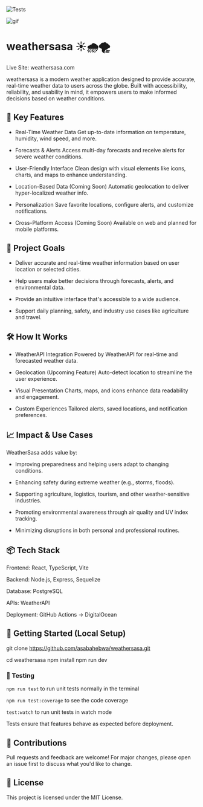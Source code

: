 ![Tests](https://github.com/asabahebwa/weathersasa/actions/workflows/main.yml/badge.svg)

![gif](https://github.com/asabahebwa/weathersasa/blob/master/src/assets/ws.gif)

# weathersasa ☀️🌧️🌪️

Live Site: weathersasa.com

weathersasa is a modern weather application designed to provide accurate, real-time weather data to users across the globe. Built with accessibility, reliability, and usability in mind, it empowers users to make informed decisions based on weather conditions.

## 🌟 Key Features

- Real-Time Weather Data
  Get up-to-date information on temperature, humidity, wind speed, and more.

- Forecasts & Alerts
  Access multi-day forecasts and receive alerts for severe weather conditions.

- User-Friendly Interface
  Clean design with visual elements like icons, charts, and maps to enhance understanding.

- Location-Based Data (Coming Soon)
  Automatic geolocation to deliver hyper-localized weather info.

- Personalization
  Save favorite locations, configure alerts, and customize notifications.

- Cross-Platform Access (Coming Soon)
  Available on web and planned for mobile platforms.

## 🎯 Project Goals

- Deliver accurate and real-time weather information based on user location or selected cities.

- Help users make better decisions through forecasts, alerts, and environmental data.

- Provide an intuitive interface that's accessible to a wide audience.

- Support daily planning, safety, and industry use cases like agriculture and travel.

## 🛠️ How It Works

- WeatherAPI Integration
  Powered by WeatherAPI for real-time and forecasted weather data.

- Geolocation (Upcoming Feature)
  Auto-detect location to streamline the user experience.

- Visual Presentation
  Charts, maps, and icons enhance data readability and engagement.

- Custom Experiences
  Tailored alerts, saved locations, and notification preferences.

## 📈 Impact & Use Cases

WeatherSasa adds value by:

- Improving preparedness and helping users adapt to changing conditions.

- Enhancing safety during extreme weather (e.g., storms, floods).

- Supporting agriculture, logistics, tourism, and other weather-sensitive industries.

- Promoting environmental awareness through air quality and UV index tracking.

- Minimizing disruptions in both personal and professional routines.

## 📦 Tech Stack

Frontend: React, TypeScript, Vite

Backend: Node.js, Express, Sequelize

Database: PostgreSQL

APIs: WeatherAPI

Deployment: GitHub Actions → DigitalOcean

## 🚀 Getting Started (Local Setup)

git clone https://github.com/asabahebwa/weathersasa.git

cd weathersasa
npm install
npm run dev

### 🧪 Testing

`npm run test` to run unit tests normally in the terminal

`npm run test:coverage` to see the code coverage

`test:watch` to run unit tests in watch mode

Tests ensure that features behave as expected before deployment.

## 🤝 Contributions

Pull requests and feedback are welcome! For major changes, please open an issue first to discuss what you'd like to change.

## 📄 License

This project is licensed under the MIT License.